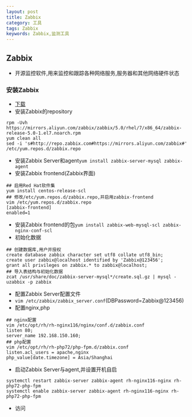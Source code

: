 ```yaml
---
layout: post
title: Zabbix
category: 工具
tags: Zabbix
keywords: Zabbix,监测工具
---
```

## Zabbix
* 开源监控软件,用来监控和跟踪各种网络服务,服务器和其他网络硬件状态

### 安装Zabbix
* [下载](https://www.zabbix.com/download)
* 安装Zabbix的repository

```
rpm -Uvh https://mirrors.aliyun.com/zabbix/zabbix/5.0/rhel/7/x86_64/zabbix-release-5.0-1.el7.noarch.rpm
yum clean all
sed -i 's#http://repo.zabbix.com#https://mirrors.aliyun.com/zabbix#' /etc/yum.repos.d/zabbix.repo
```
* 安装Zabbix Server和agent`yum install zabbix-server-mysql zabbix-agent`
* 安装Zabbix frontend(Zabbix界面)

```
## 启用Red Hat软件集
yum install centos-release-scl
## 修改/etc/yum.repos.d/zabbix.repo,并启用zabbix-frontend
vim /etc/yum.repos.d/zabbix.repo
[zabbix-frontend]
enabled=1
```
* 安装Zabbix frontend的包`yum install zabbix-web-mysql-scl zabbix-nginx-conf-scl`
* 初始化数据

```
## 创建数据库,用户并授权
create database zabbix character set utf8 collate utf8_bin;
create user zabbix@localhost identified by 'Zabbix@123456';
grant all privileges on zabbix.* to zabbix@localhost;
## 导入表结构与初始化数据
zcat /usr/share/doc/zabbix-server-mysql*/create.sql.gz | mysql -uzabbix -p zabbix
```
* 配置Zabbix Server配置文件
* `vim /etc/zabbix/zabbix_server.conf`(DBPassword=Zabbix@123456)
* 配置nginx,php

```
## nginx配置
vim /etc/opt/rh/rh-nginx116/nginx/conf.d/zabbix.conf
listen 80;
server_name 192.168.150.160;
## php配置
vim /etc/opt/rh/rh-php72/php-fpm.d/zabbix.conf
listen.acl_users = apache,nginx
php_value[date.timezone] = Asia/Shanghai
```
* 启动Zabbix Server与agent,并设置开机自启

```
systemctl restart zabbix-server zabbix-agent rh-nginx116-nginx rh-php72-php-fpm
systemctl enable zabbix-server zabbix-agent rh-nginx116-nginx rh-php72-php-fpm
```
* 访问
